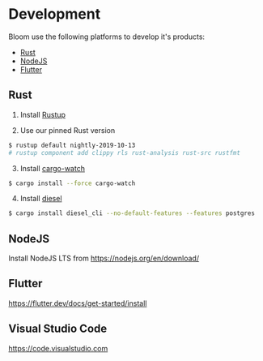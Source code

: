 # Development

Bloom use the following platforms to develop it's products:

* [Rust](#rust)
* [NodeJS](#nodejs)
* [Flutter](#flutter)

## Rust

1. Install [Rustup](https://rustup.rs/)

2. Use our pinned Rust version
```sh
$ rustup default nightly-2019-10-13
# rustup component add clippy rls rust-analysis rust-src rustfmt
```

3. Install [cargo-watch](https://github.com/passcod/cargo-watch)
```sh
$ cargo install --force cargo-watch
```

4. Install [diesel](http://diesel.rs/)
```sh
$ cargo install diesel_cli --no-default-features --features postgres
```

## NodeJS

Install NodeJS LTS from https://nodejs.org/en/download/

<!-- ```sh
$ cd webapp
$ echo 'VUE_APP_API_BASE_URL=http://0.0.0.0:8000/api' > .env.local
$ make install
$ make dev
``` -->

## Flutter

https://flutter.dev/docs/get-started/install


## Visual Studio Code

https://code.visualstudio.com
